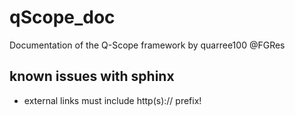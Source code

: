 # qScope_doc
Documentation of the Q-Scope framework by quarree100 @FGRes

## known issues with sphinx

- external links must include http(s):// prefix!
